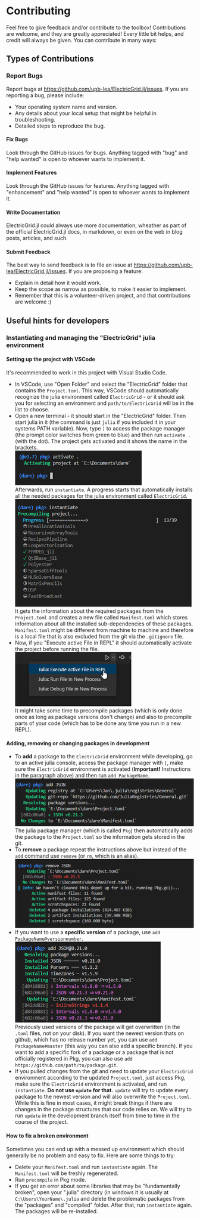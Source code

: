 # Contributing
Feel free to give feedback and/or contribute to the toolbox!
Contributions are welcome, and they are greatly appreciated! Every little bit
helps, and credit will always be given.
You can contribute in many ways:
## Types of Contributions
### Report Bugs
Report bugs at https://github.com/upb-lea/ElectricGrid.jl/issues.
If you are reporting a bug, please include:
* Your operating system name and version.
* Any details about your local setup that might be helpful in troubleshooting.
* Detailed steps to reproduce the bug.
#### Fix Bugs
Look through the GitHub issues for bugs. Anything tagged with "bug" and "help
wanted" is open to whoever wants to implement it.
#### Implement Features
Look through the GitHub issues for features. Anything tagged with "enhancement"
and "help wanted" is open to whoever wants to implement it.
#### Write Documentation
ElectricGrid.jl could always use more documentation, wheather as part of the
official ElectricGrid.jl docs, in markdown, or even on the web in blog posts,
articles, and such.
#### Submit Feedback
The best way to send feedback is to file an issue at https://github.com/upb-lea/ElectricGrid.jl/issues.
If you are proposing a feature:
* Explain in detail how it would work.
* Keep the scope as narrow as possible, to make it easier to implement.
* Remember that this is a volunteer-driven project, and that contributions
  are welcome :)
## Useful hints for developers
### Instantiating and managing the "ElectricGrid" julia environment
#### Setting up the project with VSCode
It's recommended to work in this project with Visual Studio Code.
- In VSCode, use "Open Folder" and select the "ElectricGrid" folder that contains the `Project.toml`. This way, VSCode should automatically recognize the julia environment called `ElectricGrid` - or it should ask you for selecting an environment and `path/to/ElectricGrid` will be in the list to choose.
- Open a new terminal - it should start in the "ElectricGrid" folder. Then start julia in it (the command is just `julia` if you included it in your systems PATH variable). Now, type `]` to access the package manager (the prompt color switches from green to blue) and then run `activate .` (with the dot). The project gets activated and it shows the name in the brackets. \
![activated project](assets/dev_readme/activate.png) \
Afterwards, run `instantiate`. A progress starts that automatically installs all the needed packages for the julia environment called `ElectricGrid`. \
![instantiate project](assets/dev_readme/instantiate.png) \
It gets the information about the required packages from the `Project.toml` and creates a new file called `Manifest.toml` which stores information about all the installed sub-dependencies of these packages. `Manifest.toml` might be different from machine to machine and therefore is a local file that is also excluded from the git via the `.gitignore` file.
- Now, if you "Execute active File in REPL" it should automatically activate the project before running the file. \
![run in REPL](assets/dev_readme/RunInREPL.png) \
It might take some time to precompile packages (which is only done once as long as package versions don't change) and also to precompile parts of your code (which has to be done any time you run in a new REPL).
#### Adding, removing or changing packages in development
- To **add** a package to the `ElectricGrid` environment while developing, go to an active julia console, access the package manager with `]`, make sure the `ElectricGrid` environment is activated (**Important!** Instructions in the paragraph above) and then run `add PackageName`. \
![add a package](assets/dev_readme/addpackage.png) \
The julia package manager (which is called `Pkg`) then automatically adds the package to the `Project.toml` so the information gets stored in the git.
- To **remove** a package repeat the instructions above but instead of the `add` command use `remove` (or `rm`, which is an alias). \
![remove a package](assets/dev_readme/removepackage.png)
- If you want to use a **specific version** of a package, use `add PackageName@versionnumber`. \
![specific package version](assets/dev_readme/specificversion.png) \
Previously used versions of the package will get overwritten (in the `.toml` files, not on your disk).
If you want the newest version thats on github, which has no release number yet, you can use `add PackageName#master` (this way you can also add a specific branch).
If you want to add a specific fork of a package or a package that is not officially registered in Pkg, you can also use `add https://github.com/path/to/package.git`.
- If you pulled changes from the git and need to update your `ElectricGrid` environment according to the updated `Project.toml`, just access Pkg, make sure the `ElectricGrid` environment is activated, and run `instantiate`.
**Do not use `update` for that.** `update` will try to update every package to the newest version and will also overwrite the `Project.toml`. While this is fine in most cases, it might break things if there are changes in the package structures that our code relies on. We will try to run `update` in the development branch itself from time to time in the course of the project.
#### How to fix a broken environment
Sometimes you can end up with a messed up environment which should generally be no problem and easy to fix. Here are some things to try:
- Delete your `Manifest.toml` and run `instantiate` again. The `Manifest.toml` will be freshly regenerated.
- Run `precompile` in Pkg mode.
- If you get an error about some libraries that may be "fundamentally broken", open your ".julia" directory (in windows it is usually at `C:\Users\YourName\.julia` and delete the problematic packages from the "packages" and "compiled" folder. After that, run `instantiate` again. The packages will be re-installed.
